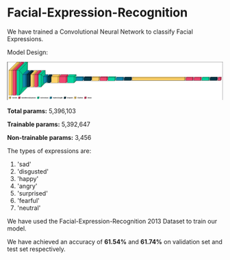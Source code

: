 # Facial-Expression-Recognition

We have trained a Convolutional Neural Network to classify Facial Expressions. 

Model Design:

![alt text](https://github.com/AbhishekBiswas12/Facial-Expression-Recognition/blob/main/Model.jpg)

**Total params:** 5,396,103

**Trainable params:** 5,392,647

**Non-trainable params:** 3,456

The types of expressions are:

1. 'sad'
2. 'disgusted'
3. 'happy' 
4. 'angry'
5. 'surprised'
6. 'fearful'
7. 'neutral'

We have used the Facial-Expression-Recognition 2013 Dataset to train our model.

We have achieved an accuracy of **61.54%** and **61.74%** on validation set and test set respectively.
